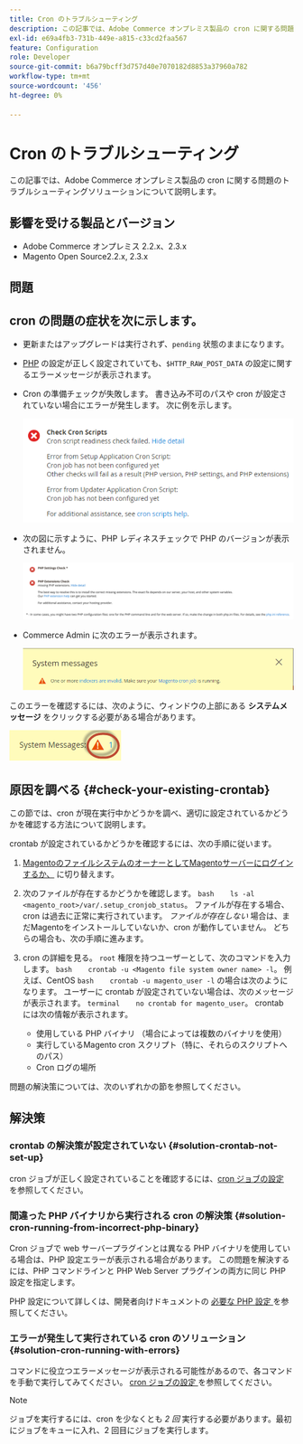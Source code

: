```yaml
---
title: Cron のトラブルシューティング
description: この記事では、Adobe Commerce オンプレミス製品の cron に関する問題のトラブルシューティングソリューションについて説明します。
exl-id: e69a4fb3-731b-449e-a815-c33cd2faa567
feature: Configuration
role: Developer
source-git-commit: b6a79bcff3d757d40e7070182d8853a37960a782
workflow-type: tm+mt
source-wordcount: '456'
ht-degree: 0%

---
```


# Cron のトラブルシューティング

この記事では、Adobe Commerce オンプレミス製品の cron に関する問題のトラブルシューティングソリューションについて説明します。

## 影響を受ける製品とバージョン

* Adobe Commerce オンプレミス 2.2.x、2.3.x
* Magento Open Source2.2.x, 2.3.x

## 問題

## cron の問題の症状を次に示します。

* 更新またはアップグレードは実行されず、`pending` 状態のままになります。
* [PHP](https://glossary.magento.com/php) の設定が正しく設定されていても、`$HTTP_RAW_POST_DATA` の設定に関するエラーメッセージが表示されます。
* Cron の準備チェックが失敗します。 書き込み不可のパスや cron が設定されていない場合にエラーが発生します。 次に例を示します。

  ![upgr-tshoot-no-cron2.png](assets/upgr-tshoot-no-cron2.png)

* 次の図に示すように、PHP レディネスチェックで PHP のバージョンが表示されません。

  ![Screen_Shot_2019-08-29_at_1.36.08_PM.png](assets/Screen_Shot_2019-08-29_at_1.36.08_PM.png)

* Commerce Admin に次のエラーが表示されます。

  ![compman-cron-not-running.png](assets/compman-cron-not-running.png)

このエラーを確認するには、次のように、ウィンドウの上部にある **システムメッセージ** をクリックする必要がある場合があります。

![compman_sys-messages.png](assets/compman_sys-messages.png)

## 原因を調べる {#check-your-existing-crontab}

この節では、cron が現在実行中かどうかを調べ、適切に設定されているかどうかを確認する方法について説明します。

crontab が設定されているかどうかを確認するには、次の手順に従います。

1. [MagentoのファイルシステムのオーナーとしてMagentoサーバーにログインするか、](https://devdocs.magento.com/guides/v2.3/install-gde/prereq/file-sys-perms-over.html) に切り替えます。
1. 次のファイルが存在するかどうかを確認します。    `bash    ls -al <magento_root>/var/.setup_cronjob_status`。 ファイルが存在する場合、cron は過去に正常に実行されています。 *ファイルが存在しない* 場合は、まだMagentoをインストールしていないか、cron が動作していません。 どちらの場合も、次の手順に進みます。
1. cron の詳細を見る。 `root` 権限を持つユーザーとして、次のコマンドを入力します。    `bash    crontab -u <Magento file system owner name> -l`。 例えば、CentOS `bash    crontab -u magento_user -l` の場合は次のようになります。  ユーザーに crontab が設定されていない場合は、次のメッセージが表示されます。    `terminal    no crontab for magento_user`。 crontab には次の情報が表示されます。

   * 使用している PHP バイナリ （場合によっては複数のバイナリを使用）
   * 実行しているMagento cron スクリプト（特に、それらのスクリプトへのパス）
   * Cron ログの場所

問題の解決策については、次のいずれかの節を参照してください。

## 解決策

### crontab の解決策が設定されていない {#solution-crontab-not-set-up}

cron ジョブが正しく設定されていることを確認するには、[cron ジョブの設定 ](https://devdocs.magento.com/guides/v2.3/install-gde/install/post-install-config.html#post-install-cron) を参照してください。

### 間違った PHP バイナリから実行される cron の解決策 {#solution-cron-running-from-incorrect-php-binary}

Cron ジョブで web サーバープラグインとは異なる PHP バイナリを使用している場合は、PHP 設定エラーが表示される場合があります。 この問題を解決するには、PHP コマンドラインと PHP Web Server プラグインの両方に同じ PHP 設定を指定します。

PHP 設定について詳しくは、開発者向けドキュメントの [ 必要な PHP 設定 ](https://devdocs.magento.com/guides/v2.3/install-gde/prereq/php-settings.html) を参照してください。

### エラーが発生して実行されている cron のソリューション {#solution-cron-running-with-errors}

コマンドに役立つエラーメッセージが表示される可能性があるので、各コマンドを手動で実行してみてください。 [cron ジョブの設定 ](https://devdocs.magento.com/guides/v2.3/install-gde/install/post-install-config.html#post-install-cron) を参照してください。

>[!NOTE]
>
>ジョブを実行するには、cron を少なくとも *2 回* 実行する必要があります。最初にジョブをキューに入れ、2 回目にジョブを実行します。
